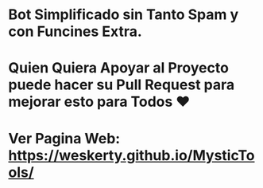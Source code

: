 # Bot Simplificado sin Tanto Spam y con Funcines Extra.
# Quien Quiera Apoyar al Proyecto puede hacer su Pull Request para mejorar esto para Todos ❤️

# Ver Pagina Web: https://weskerty.github.io/MysticTools/